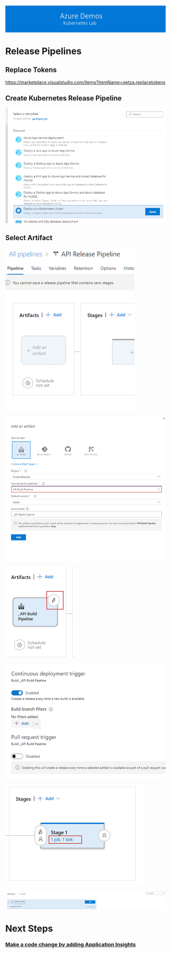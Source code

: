 [![banner](../images/banner-lab.png)](../../README.md)

# Release Pipelines

## Replace Tokens
https://marketplace.visualstudio.com/items?itemName=qetza.replacetokens


## Create Kubernetes Release Pipeline

![](images/newapireleasepipeline.png)

## Select Artifact

![](images/chooseartifactreleasepipeline.png)

![](images/selectapibuildforrelease.png)

![](images/releaseci.png)

![](images/enablecireleasebutton.png)

![](images/editreleasetasks.png)


![](images/replacetokenstask.png)







# Next Steps 
### [Make a code change by adding Application Insights](../AddApplicationInsights)